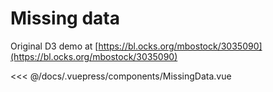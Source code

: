 # Missing data

Original D3 demo at [https://bl.ocks.org/mbostock/3035090](https://bl.ocks.org/mbostock/3035090)

<client-only>
  <missing-data/>
</client-only>

<<< @/docs/.vuepress/components/MissingData.vue